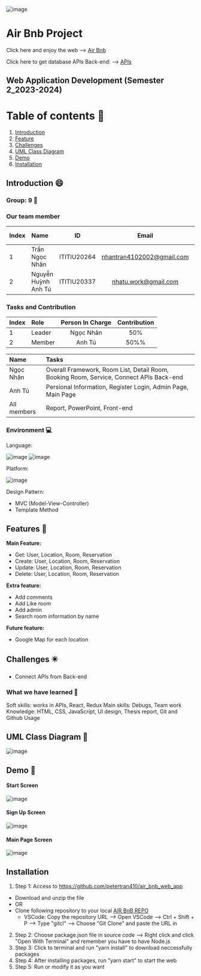 ![image](https://github.com/petertran410/air_bnb_web_app/blob/main/public/imgs/airbnb.png?raw=true)

# Air Bnb Project

Click here and enjoy the web --> <a href="https://tranngocnhan-airbnb.netlify.app/" target="_blank">Air Bnb</a>

Click here to get database APIs Back-end: --> <a href="https://github.com/petertran410/air_bnb_be_web_app" target="_blank">APIs</a>

## Web Application Development (Semester 2_2023-2024)

# Table of contents :round_pushpin:

1. [Introduction](#introduction)
2. [Feature](#features)
3. [Challenges](#challenges)
4. [UML Class Diagram](#uml)
5. [Demo](#demo)
6. [Installation](#installation)

## Introduction <a name="introduction"></a> :smile:

### Group: 9 :star_struck:

### Our team member

| Index | Name                    |     ID      |               Email                | Github account |
| :---- | :---------------------- | :---------: | :--------------------------------: | :------------- |
| 1     | Trần Ngọc Nhân          | ITITIU20264 |     nhantran4102002@gmail.com      | petertran410   |
| 2     | Nguyễn Huỳnh Anh Tú     | ITITIU20337 |     nhatu.work@gmail.com           | nhatuwork      |

### Tasks and Contribution

| Index | Role   | Person In Charge | Contribution |
| :---- | :----- | :--------------: | :----------: |
| 1     | Leader |    Ngọc Nhân     |     50%      |
| 2     | Member |    Anh Tú        |     50%%     |

| Name        | Tasks                                                                                   |
| :---------- | :-----------------------------------------------------------------------------          |
| Ngọc Nhân   | Overall Framework, Room List, Detail Room, Booking Room, Service, Connect APIs Back-end |
| Anh Tú      | Persional Information, Register Login, Admin Page, Main Page                            |
| All members | Report, PowerPoint, Front-end                                                           |

### Environment :computer:

Language:

![image](https://img.shields.io/badge/HTML5-E34F26?style=for-the-badge&logo=html5&logoColor=white)
![image](https://img.shields.io/badge/JavaScript-F7DF1E?style=for-the-badge&logo=javascript&logoColor=black)

Platform:

![image](https://img.shields.io/badge/Visual_Studio_Code-0078D4?style=for-the-badge&logo=visual%20studio%20code&logoColor=white)

Design Pattern:

- MVC (Model-View-Controller)
- Template Method

## Features <a name="features"></a> :star2:

**Main Feature:**

- Get: User, Location, Room, Reservation
- Create: User, Location, Room, Reservation
- Update: User, Location, Room, Reservation
- Delete: User, Location, Room, Reservation

**Extra feature:**

- Add comments
- Add Like room
- Add admin
- Search room information by name

**Future feature:**

- Google Map for each location

## Challenges <a name="challenges"></a> ✴️

- Connect APIs from Back-end

### What we have learned :pencil:

Soft skills: works in APIs, React, Redux
Main skills: Debugs, Team work  
Knowledge: HTML, CSS, JavaScript, UI design, Thesis report, Git and Github Usage

## UML Class Diagram <a name="uml"></a> 📄

![image](https://github.com/petertran410/air_bnb_web_app/blob/main/public/imgs/ClassDiagram.png?raw=true)

## Demo <a name="demo"></a> 🤖

#### Start Screen

![image](https://github.com/petertran410/air_bnb_web_app/blob/main/public/imgs/demo-1.png?raw=true)

#### Sign Up Screen

![image](https://github.com/petertran410/air_bnb_web_app/blob/main/public/imgs/demo-2.png?raw=true)

#### Main Page Screen

![image](https://github.com/petertran410/air_bnb_web_app/blob/main/public/imgs/demo-3.png?raw=true)



## Installation <a name="installation"></a>

1. Step 1: Access to https://github.com/petertran410/air_bnb_web_app

- Download and unzip the file
- OR
- Clone following repository to your local [AIR BnB REPO](https://github.com/petertran410/air_bnb_web_app.git)
  - VSCode: Copy the repository URL --> Open VSCode --> Ctrl + Shift + P --> Type "gitcl" --> Choose "Git Clone" and paste the URL in

2. Step 2: Choose package.json file in source code --> Right click and click "Open With Terminal" and remember you have to have Node.js
3. Step 3: Click to terminal and run "yarn install" to download neccessfully packages
4. Step 4: After installing packages, run "yarn start" to start the web
5. Step 5: Run or modify it as you want

